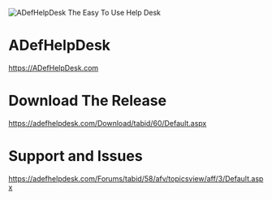 ![ADefHelpDesk The Easy To Use Help Desk](http://adefhelpdesk.com/images/aDefHelpDesk030000_Big.png)
# ADefHelpDesk
https://ADefHelpDesk.com 
# Download The Release
https://adefhelpdesk.com/Download/tabid/60/Default.aspx
# Support and Issues
https://adefhelpdesk.com/Forums/tabid/58/afv/topicsview/aff/3/Default.aspx
